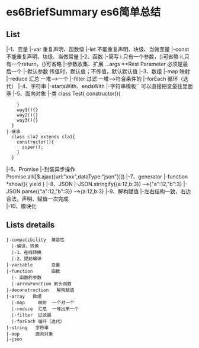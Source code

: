 # es6BriefSummary  es6简单总结
 ## List
  |-1、变量
    |-var    重复声明、函数级
    |-let    不能重复声明、块级、当做变量
    |-const  不能重复声明、块级、当做常量
  |-2、函数
    |-简写
      i.只有一个参数，()可省略
      ii.只有一个return，{}可省略
    |-参数收集、扩展   ...args   **Rest Parameter 必须是最后一个
    |-默认参数  传值时，默认值；不传值，默认默认值
  |-3、数组
    |-map      映射
    |-reduce   汇总  一堆-->一个
    |-filter   过滤  一堆-->符合条件的
    |-forEach  循环（迭代）
  |-4、字符串 
    |-startsWith、endsWith
    |-字符串模板``  可以直接把变量往里面塞
  |-5、面向对象
    |-类
      class Test{
        constructor(){
            
        }
        way1(){}
        way2(){}
        way3(){}
      }
    |-继承
      class cla2 extends cla1{
        constructor(){
          super();
        }
      }
  |-6、Promise
    |-封装异步操作   Promise.all([$.ajax({url:"xxx",dataType:"json"})])
  |-7、generator
    |-function *show(){
        yield 
      }
  |-8、JSON
    |-JSON.stringify({a:12,b:3})  -->{"a":12,"b":3}
    |-JSON.parse({"a":12,"b":3})  -->{a:12,b:3}
  |-9、解构赋值
    |-左右结构一致，右边合法，声明、赋值一次完成  
  |-10、模块化     
 ## Lists dretails
    |-compatibility  兼容性
      |-编译、转换
      |-1、在线转换
      |-2、提前编译
    |-variable       变量
    |-function       函数   
      |- 函数的参数
      |-arrowFunction 箭头函数      
    |-deconstruction   解构赋值 
    |-array   数组
      |-map     映射  一个对一个
      |-reduce  汇总  一堆出来一个
      |-filter  过滤器
      |-forEach 循环（迭代）
    |-string   字符串
    |-oop      面向对象
    |-json     
     

 
 
 
